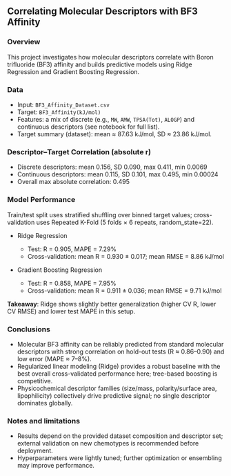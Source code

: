 ## Correlating Molecular Descriptors with BF3 Affinity

### Overview
This project investigates how molecular descriptors correlate with Boron trifluoride (BF3) affinity and builds predictive models using Ridge Regression and Gradient Boosting Regression.

### Data
- Input: `BF3_Affinity_Dataset.csv`
- Target: `BF3_Affinity(kJ/mol)`
- Features: a mix of discrete (e.g., `MW`, `AMW`, `TPSA(Tot)`, `ALOGP`) and continuous descriptors (see notebook for full list).
- Target summary (dataset): mean ≈ 87.63 kJ/mol, SD ≈ 23.86 kJ/mol.

### Descriptor–Target Correlation (absolute r)
- Discrete descriptors: mean 0.156, SD 0.090, max 0.411, min 0.0069
- Continuous descriptors: mean 0.115, SD 0.101, max 0.495, min 0.00024
- Overall max absolute correlation: 0.495

### Model Performance
Train/test split uses stratified shuffling over binned target values; cross-validation uses Repeated K-Fold (5 folds × 6 repeats, random_state=22).

- Ridge Regression
  - Test: R = 0.905, MAPE = 7.29%
  - Cross-validation: mean R = 0.930 ± 0.017; mean RMSE = 8.86 kJ/mol

- Gradient Boosting Regression
  - Test: R = 0.858, MAPE = 7.95%
  - Cross-validation: mean R = 0.911 ± 0.036; mean RMSE = 9.71 kJ/mol

**Takeaway**: Ridge shows slightly better generalization (higher CV R, lower CV RMSE) and lower test MAPE in this setup.

### Conclusions
- Molecular BF3 affinity can be reliably predicted from standard molecular descriptors with strong correlation on hold-out tests (R ≈ 0.86–0.90) and low error (MAPE ≈ 7–8%).
- Regularized linear modeling (Ridge) provides a robust baseline with the best overall cross-validated performance here; tree-based boosting is competitive.
- Physicochemical descriptor families (size/mass, polarity/surface area, lipophilicity) collectively drive predictive signal; no single descriptor dominates globally.

### Notes and limitations
- Results depend on the provided dataset composition and descriptor set; external validation on new chemotypes is recommended before deployment.
- Hyperparameters were lightly tuned; further optimization or ensembling may improve performance.


